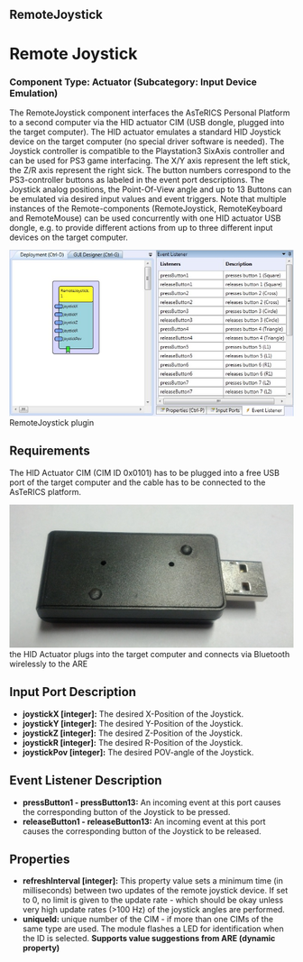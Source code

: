 ##

## RemoteJoystick

# Remote Joystick

### Component Type: Actuator (Subcategory: Input Device Emulation)

The RemoteJoystick component interfaces the AsTeRICS Personal Platform to a second computer via the HID actuator CIM (USB dongle, plugged into the target computer). The HID actuator emulates a standard HID Joystick device on the target computer (no special driver software is needed). The Joystick controller is compatible to the Playstation3 SixAxis controller and can be used for PS3 game interfacing. The X/Y axis represent the left stick, the Z/R axis represent the right sick. The button numbers correspond to the PS3-controller buttons as labeled in the event port descriptions. The Joystick analog positions, the Point-Of-View angle and up to 13 Buttons can be emulated via desired input values and event triggers. Note that multiple instances of the Remote-components (RemoteJoystick, RemoteKeyboard and RemoteMouse) can be used concurrently with one HID actuator USB dongle, e.g. to provide different actions from up to three different input devices on the target computer.

![Screenshot: RemoteJoystick plugin](./img/RemoteJoystick.jpg "Screenshot: RemoteJoystick plugin")  
RemoteJoystick plugin

## Requirements

The HID Actuator CIM (CIM ID 0x0101) has to be plugged into a free USB port of the target computer and the cable has to be connected to the AsTeRICS platform.

![HID Actuator CIM](./img/HID_CIM.jpg "HID Actuator CIM")  
the HID Actuator plugs into the target computer and connects via Bluetooth wirelessly to the ARE

## Input Port Description

- **joystickX \[integer\]:** The desired X-Position of the Joystick.
- **joystickY \[integer\]:** The desired Y-Position of the Joystick.
- **joystickZ \[integer\]:** The desired Z-Position of the Joystick.
- **joystickR \[integer\]:** The desired R-Position of the Joystick.
- **joystickPov \[integer\]:** The desired POV-angle of the Joystick.

## Event Listener Description

- **pressButton1 - pressButton13:** An incoming event at this port causes the corresponding button of the Joystick to be pressed.
- **releaseButton1 - releaseButton13:** An incoming event at this port causes the corresponding button of the Joystick to be released.

## Properties

- **refreshInterval \[integer\]:** This property value sets a minimum time (in milliseconds) between two updates of the remote joystick device. If set to 0, no limit is given to the update rate - which should be okay unless very high update rates (>100 Hz) of the joystick angles are performed.
- **uniqueId:** unique number of the CIM - if more than one CIMs of the same type are used. The module flashes a LED for identification when the ID is selected. **Supports value suggestions from ARE (dynamic property)**

